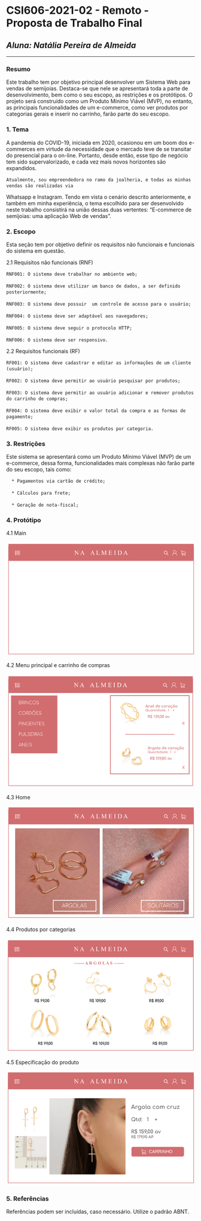 # **CSI606-2021-02 - Remoto - Proposta de Trabalho Final**

## *Aluna: Natália Pereira de Almeida*

--------------

<!-- Descrever um resumo sobre o trabalho. -->

### Resumo

  Este trabalho tem por objetivo principal desenvolver um Sistema Web para vendas de semijoias. Destaca-se que nele se apresentará toda a parte de desenvolvimento, bem como o seu escopo, as restrições e os protótipos. O projeto será construído como um Produto Mínimo Viável (MVP), no entanto, as principais funcionalidades de um e-commerce, como ver produtos por categorias gerais e inserir no carrinho, farão parte do seu escopo. 

<!-- Apresentar o tema. -->
### 1. Tema

  A pandemia do COVID-19, iniciada em 2020, ocasionou em um boom dos e-commerces em virtude da
  necessidade que o mercado teve de se transitar do presencial para o on-line. Portanto, desde
  então, esse tipo de negócio tem sido supervalorizado, e cada vez mais novos horizontes são
  expandidos. 

	Atualmente, sou empreendedora no ramo da joalheria, e todas as minhas vendas são realizadas via
  Whatsapp e Instagram. Tendo em vista o cenário descrito anteriormente, e também em minha
  experiência, o tema escolhido para ser desenvolvido neste trabalho consistirá na união dessas
  duas vertentes: “E-commerce de semijoias: uma aplicação Web de vendas”.


<!-- Descrever e limitar o escopo da aplicação. -->
### 2. Escopo

  Esta seção tem por objetivo definir os requisitos não funcionais e funcionais do sistema em questão.

  2.1 Requisitos não funcionais (RNF)

    RNF001: O sistema deve trabalhar no ambiente web;

    RNF002: O sistema deve utilizar um banco de dados, a ser definido posteriormente;
    
    RNF003: O sistema deve possuir  um controle de acesso para o usuário;
    
    RNF004: O sistema deve ser adaptável aos navegadores;
    
    RNF005: O sistema deve seguir o protocolo HTTP;
    
    RNF006: O sistema deve ser responsivo.

  2.2 Requisitos funcionais (RF)
    
    RF001: O sistema deve cadastrar e editar as informações de um cliente (usuário);
    
    RF002: O sistema deve permitir ao usuário pesquisar por produtos;
    
    RF003: O sistema deve permitir ao usuário adicionar e remover produtos do carrinho de compras;
    
    RF004: O sistema deve exibir o valor total da compra e as formas de pagamento;
    
    RF005: O sistema deve exibir os produtos por categoria.


<!-- Apresentar restrições de funcionalidades e de escopo. -->
### 3. Restrições

  Este sistema se apresentará como um Produto Mínimo Viável (MVP) de um e-commerce, dessa forma, funcionalidades mais complexas não farão parte do seu escopo, tais como:

      * Pagamentos via cartão de crédito;

      * Cálculos para frete;

      * Geração de nota-fiscal;


<!-- Construir alguns protótipos para a aplicação, disponibilizá-los no Github e descrever o que foi considerado. //-->
### 4. Protótipo

  4.1 Main


  ![Screenshot](Main.png)

  4.2 Menu principal e carrinho de compras 


  ![Screenshot](MenuLeft.png)

  4.3 Home


  ![Screenshot](Home.png)

  4.4 Produtos por categorias


  ![Screenshot](Products.png)

  4.5 Especificação do produto


  ![Screenshot](Product.png)
### 5. Referências

  Referências podem ser incluídas, caso necessário. Utilize o padrão ABNT.
